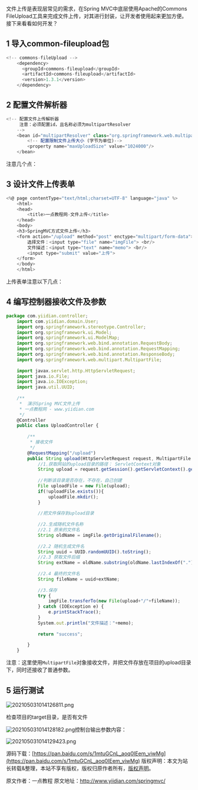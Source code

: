 


文件上传是表现层常见的需求，在Spring MVC中底层使用Apache的Commons FileUpload工具来完成文件上传，对其进行封装，让开发者使用起来更加方便。接下来看看如何开发？

## 1 导入common-fileupload包


```js 
<!-- commons-fileUpload -->
    <dependency>
      <groupId>commons-fileupload</groupId>
      <artifactId>commons-fileupload</artifactId>
      <version>1.3.1</version>
    </dependency>
```

## 2 配置文件解析器


```js 
<!-- 配置文件上传解析器
     注意：必须配置id，且名称必须为multipartResolver
    -->
    <bean id="multipartResolver" class="org.springframework.web.multipart.commons.CommonsMultipartResolver">
        <!-- 配置限制文件上传大小 (字节为单位)-->
        <property name="maxUploadSize" value="1024000"/>
    </bean>
```

注意几个点：

## 3 设计文件上传表单


```js 
<%@ page contentType="text/html;charset=UTF-8" language="java" %>
    <html>
    <head>
        <title>一点教程网-文件上传</title>
    </head>
    <body>
    <h3>SpringMVC方式文件上传</h3>
    <form action="/upload" method="post" enctype="multipart/form-data">
        选择文件：<input type="file" name="imgFile"> <br/>
        文件描述：<input type="text" name="memo"> <br/>
        <input type="submit" value="上传">
    </form>
    </body>
    </html>
```

上传表单注意以下几点：

## 4 编写控制器接收文件及参数


```js 
package com.yiidian.controller;
    import com.yiidian.domain.User;
    import org.springframework.stereotype.Controller;
    import org.springframework.ui.Model;
    import org.springframework.ui.ModelMap;
    import org.springframework.web.bind.annotation.RequestBody;
    import org.springframework.web.bind.annotation.RequestMapping;
    import org.springframework.web.bind.annotation.ResponseBody;
    import org.springframework.web.multipart.MultipartFile;
    
    import javax.servlet.http.HttpServletRequest;
    import java.io.File;
    import java.io.IOException;
    import java.util.UUID;
    
    /**
     *  演示Spring MVC文件上传
     * 一点教程网 - www.yiidian.com
     */
    @Controller
    public class UploadController {
    
        /**
         * 接收文件
         */
        @RequestMapping("/upload")
        public String upload(HttpServletRequest request, MultipartFile imgFile,String memo){
            //1.获取网站的upload目录的路径： ServletContext对象
            String upload = request.getSession().getServletContext().getRealPath("/upload");
    
            //判断该目录是否存在，不存在，自己创建
            File uploadFile = new File(upload);
            if(!uploadFile.exists()){
                uploadFile.mkdir();
            }
    
            //把文件保存到upload目录
    
            //2.生成随机文件名称
            //2.1 原来的文件名
            String oldName = imgFile.getOriginalFilename();
    
            //2.2 随机生成文件名
            String uuid = UUID.randomUUID().toString();
            //2.3 获取文件后缀
            String extName = oldName.substring(oldName.lastIndexOf(".")); //.jpg
    
            //2.4 最终的文件名
            String fileName = uuid+extName;
    
            //3.保存
            try {
                imgFile.transferTo(new File(upload+"/"+fileName));
            } catch (IOException e) {
                e.printStackTrace();
            }
            System.out.println("文件描述："+memo);
    
            return "success";
    
        }
    }
```

注意：这里使用`MultipartFile`对象接收文件，并把文件存放在项目的upload目录下，同时还接收了普通参数。

## 5 运行测试

![202105031014126811.png](https://gitee.com/hezhiyuan007/java-study/raw/master/images/SpringMVC/8ce3b835-6c1a-4e04-a43d-eeb543b4e539.png)

检查项目的target目录，是否有文件

![202105031014128182.png](https://gitee.com/hezhiyuan007/java-study/raw/master/images/SpringMVC/26dfd4e1-62aa-42ec-b385-6b4e106d6a47.png)控制台输出参数内容：

![202105031014129423.png](https://gitee.com/hezhiyuan007/java-study/raw/master/images/SpringMVC/bb6baba2-aaca-494b-ae86-95c4af9f70eb.png)

源码下载：[https://pan.baidu.com/s/1mtuGCnL_aoq0IEem_viwMg](https://pan.baidu.com/s/1mtuGCnL_aoq0IEem_viwMg)
版权声明：本文为站长转载&整理，本站不享有版权，版权归原作者所有，[版权声明](https://gitee.com/hezhiyuan007/java-notes/raw/master/disclaimer.md)。




原文作者：一点教程 原文地址：http://www.yiidian.com/springmvc/